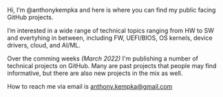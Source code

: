 Hi, I’m @anthonykempka and here is where you can find my public facing GitHub projects.

I’m interested in a wide range of technical topics ranging from HW to SW and evertyhing in between, including FW, UEFI/BIOS, OS kernels, device drivers, cloud, and AI/ML.

Over the comming weeks _(March 2022)_ I'm publishing a number of technical projects on GitHub. Many are past projects that people may find informative, but there are also new projects in the mix as well.

How to reach me via email is <anthony.kempka@gmail.com>

<!---
anthonykempka/anthonykempka is a ✨ special ✨ repository because its `README.md` (this file) appears on your GitHub profile.
You can click the Preview link to take a look at your changes.
--->
